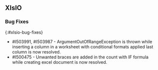 ## XlsIO

### Bug Fixes
{:#xlsio-bug-fixes}

* \#I503991, #I503987 - ArgumentOutOfRangeException is thrown while inserting a column in a worksheet with conditional formats applied last column is now resolved.
* \#I500475 - Unwanted braces are added in the count with IF formula while creating excel document is now resolved.